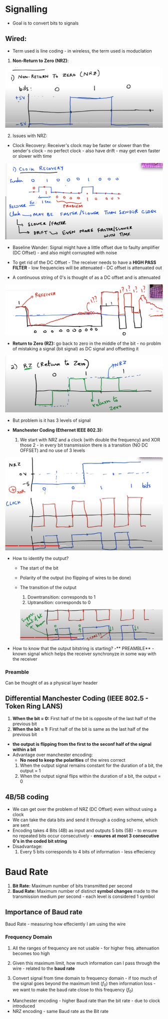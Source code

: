 # Signalling
- Goal is to convert bits to signals

## Wired:
- Term used is line coding - in wireless, the term used is moduclation
1. **Non-Return to Zero (NRZ)**: 

!['Line Coding'](line_coding.png "Line Coding")

2. Issues with NRZ:
- Clock Recovery: Receiver's clock may be faster or slower than the sender's clock - no perfect clock - also have drift - may get even faster or slower with time

!['lock Recovery'](clock_recovery.png "Clock Recovery")

- Baseline Wander: Signal might have a little offset due to faulty amplifier (DC Offset) - and also might corruspted with noise

- To get rid of the DC Offset - The receiver needs to have a **HIGH PASS FILTER** - low frequencies will be attenuated - DC offset is attenuated out

- A continuous string of 0's is thought of as a DC offset and is attenuated

!['Baseline Wander'](wandering.png "Baseline Wander")

- **Return to Zero (RZ):** go back to zero in the middle of the bit - no problm of mistaking a signal (bit signal) as DC signal and offsetting it

!['Return To Zero'](return_to_zero.png "Return To Zero")

- But problem is it has 3 levels of signal

- **Manchester Coding (Ethernet IEEE 802.3):** 
    1. We start with NRZ and a clock (with double the frequency) and XOR those 2 - in every bit transmission there is a transition (NO DC OFFSET) and no use of 3 levels

!['Manchester Coding'](manchester_coding.png "Manchester Coding")

- How to identify the output? 
    - The start of the bit
    - Polarity of the output (no flipping of wires to be done)
    - The transition of the output
        1. Downtransition: corresponds to 1
        2. Uptransition: corresponds to 0

        !['Decoding Manchester Coding'](decoding_man.png "Decoding Manchester Coding")

- How to know that the output bitstring is starting? -** PREAMBLE** - known signal which helps the receiver synchronyze in some way with the receiver

### Preamble
Can be thought of as a physical layer header

## Differential Manchester Coding (IEEE 802.5 - Token Ring LANS)
1. **When the bit = 0:** First half of the bit is opposite of the last half of the previous bit 
2. **When the bit = 1:** First half of the bit is same as the last half of the previous bit
- **the output is flipping from the first to the seconf half of the signal within a bit**
- Advantage over manchester encoding:
    - **No need to keep the polarities** of the wires correct
    1. When the output signal remains constant for the duration of a bit, the output = 1
    2. When the output signal flips within the duration of a bit, the output = 0

## 4B/5B coding
- We can get over the problem of NRZ (DC Offset) even without using a clock
- We can take the data bits and send it through a coding scheme, which are sent
- Encoding takes 4 Bits (4B) as input and outputs 5 bits (5B) - to ensure no repeated bits occur consecutively - **ensures at most 3 consecutive 0's in the coded bit string**
- Disadvantage: 
    1. Every 5 bits corresponds to 4 bits of information - less effeciency

# Baud Rate
1. **Bit Rate:** Maximum number of bits transmitted per second
2. **Baud Rate:** Maximum number of distinct **symbol changes** made to the transmission medium per second - each level is considered 1 symbol

## Importance of Baud rate
Baud Rate - measuring how effeciently I am using the wire

### Frequency Domain
1. All the ranges of frequency are not usable - for higher freq. attenuation becomes too high
2. Given this maximum limit, how much information can I pass through the wire - related to the **baud rate**

3. Convert signal from time domain to frequency domain - if too much of the signal goes beyond the maximum limit ($f_0$) then information loss - we want to make the baud rate close to this frequency ($f_0$)

- Manchester encoding - higher Baud rate than the bit rate - due to clock introduced
- NRZ encoding - same Baud rate as the Bit rate















